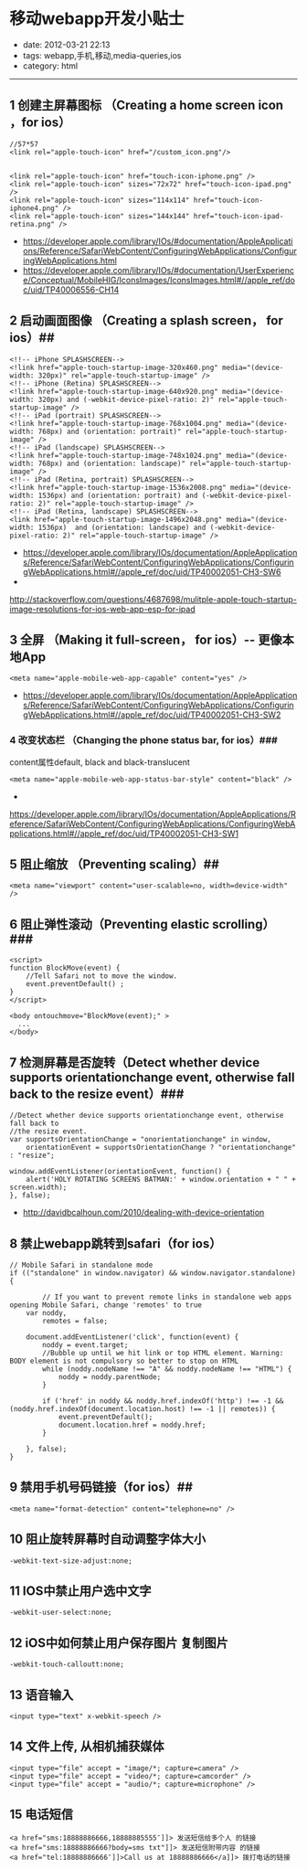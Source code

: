 # 移动webapp开发小贴士 

- date: 2012-03-21 22:13
- tags: webapp,手机,移动,media-queries,ios
- category: html

----------------

## 1 创建主屏幕图标 （Creating a home screen icon ，for ios）

    //57*57
    <link rel="apple-touch-icon" href="/custom_icon.png"/>


    <link rel="apple-touch-icon" href="touch-icon-iphone.png" />
    <link rel="apple-touch-icon" sizes="72x72" href="touch-icon-ipad.png" />
    <link rel="apple-touch-icon" sizes="114x114" href="touch-icon-iphone4.png" />
    <link rel="apple-touch-icon" sizes="144x144" href="touch-icon-ipad-retina.png" />

* https://developer.apple.com/library/IOs/#documentation/AppleApplications/Reference/SafariWebContent/ConfiguringWebApplications/ConfiguringWebApplications.html
* https://developer.apple.com/library/IOs/#documentation/UserExperience/Conceptual/MobileHIG/IconsImages/IconsImages.html#//apple_ref/doc/uid/TP40006556-CH14


## 2 启动画面图像 （Creating a splash screen， for ios）##

	<!!-- iPhone SPLASHSCREEN-->
	<!link href="apple-touch-startup-image-320x460.png" media="(device-width: 320px)" rel="apple-touch-startup-image" />
	<!!-- iPhone (Retina) SPLASHSCREEN-->
	<!link href="apple-touch-startup-image-640x920.png" media="(device-width: 320px) and (-webkit-device-pixel-ratio: 2)" rel="apple-touch-startup-image" />
	<!!-- iPad (portrait) SPLASHSCREEN-->
	<!link href="apple-touch-startup-image-768x1004.png" media="(device-width: 768px) and (orientation: portrait)" rel="apple-touch-startup-image" />
	<!!-- iPad (landscape) SPLASHSCREEN-->
	<!link href="apple-touch-startup-image-748x1024.png" media="(device-width: 768px) and (orientation: landscape)" rel="apple-touch-startup-image" />
	<!!-- iPad (Retina, portrait) SPLASHSCREEN-->
	<!link href="apple-touch-startup-image-1536x2008.png" media="(device-width: 1536px) and (orientation: portrait) and (-webkit-device-pixel-ratio: 2)" rel="apple-touch-startup-image" />
	<!!-- iPad (Retina, landscape) SPLASHSCREEN-->
	<link href="apple-touch-startup-image-1496x2048.png" media="(device-width: 1536px)  and (orientation: landscape) and (-webkit-device-pixel-ratio: 2)" rel="apple-touch-startup-image" />

* https://developer.apple.com/library/IOs/documentation/AppleApplications/Reference/SafariWebContent/ConfiguringWebApplications/ConfiguringWebApplications.html#//apple_ref/doc/uid/TP40002051-CH3-SW6
*
http://stackoverflow.com/questions/4687698/mulitple-apple-touch-startup-image-resolutions-for-ios-web-app-esp-for-ipad


## 3 全屏 （Making it full-screen， for ios）-- 更像本地App

    <meta name="apple-mobile-web-app-capable" content="yes" />
    
* https://developer.apple.com/library/IOs/documentation/AppleApplications/Reference/SafariWebContent/ConfiguringWebApplications/ConfiguringWebApplications.html#//apple_ref/doc/uid/TP40002051-CH3-SW2


### 4 改变状态栏 （Changing the phone status bar, for ios）###

content属性default, black and black-translucent

    <meta name="apple-mobile-web-app-status-bar-style" content="black" />
    
*
https://developer.apple.com/library/IOs/documentation/AppleApplications/Reference/SafariWebContent/ConfiguringWebApplications/ConfiguringWebApplications.html#//apple_ref/doc/uid/TP40002051-CH3-SW1


## 5 阻止缩放 （Preventing scaling）##

    <meta name="viewport" content="user-scalable=no, width=device-width" />


## 6 阻止弹性滚动（Preventing elastic scrolling）###

    <script>
    function BlockMove(event) {
        //Tell Safari not to move the window.
        event.preventDefault() ;
    }
    </script>
     
    <body ontouchmove="BlockMove(event);" >
      ...
    </body>

## 7 检测屏幕是否旋转（Detect whether device supports orientationchange event, otherwise fall back to the resize event）###

    //Detect whether device supports orientationchange event, otherwise fall back to
    //the resize event.
    var supportsOrientationChange = "onorientationchange" in window,
        orientationEvent = supportsOrientationChange ? "orientationchange" : "resize";
    
    window.addEventListener(orientationEvent, function() {
        alert('HOLY ROTATING SCREENS BATMAN:' + window.orientation + " " + screen.width);
    }, false);

* http://davidbcalhoun.com/2010/dealing-with-device-orientation


## 8 禁止webapp跳转到safari（for ios）

    // Mobile Safari in standalone mode
    if (("standalone" in window.navigator) && window.navigator.standalone) {
    
            // If you want to prevent remote links in standalone web apps opening Mobile Safari, change 'remotes' to true
        var noddy,
            remotes = false;
    
        document.addEventListener('click', function(event) {
            noddy = event.target;
            //Bubble up until we hit link or top HTML element. Warning: BODY element is not compulsory so better to stop on HTML
            while (noddy.nodeName !== "A" && noddy.nodeName !== "HTML") {
                noddy = noddy.parentNode;
            }
    
            if ('href' in noddy && noddy.href.indexOf('http') !== -1 && (noddy.href.indexOf(document.location.host) !== -1 || remotes)) {
                event.preventDefault();
                document.location.href = noddy.href;
            }
    
        }, false);
    }


## 9 禁用手机号码链接（for ios）##

    <meta name="format-detection" content="telephone=no" />

## 10 阻止旋转屏幕时自动调整字体大小 ##

    -webkit-text-size-adjust:none;


## 11 IOS中禁止用户选中文字 ##

    -webkit-user-select:none;

## 12 iOS中如何禁止用户保存图片 复制图片 ##

    -webkit-touch-calloutt:none;
    

## 13 语音输入 ##

    <input type="text" x-webkit-speech /> 


## 14 文件上传, 从相机捕获媒体 ##

    <input type="file" accept = "image/*; capture=camera" />
    <input type="file" accept = "video/*; capture=camcorder" />
    <input type="file" accept = "audio/*; capture=microphone" />


## 15 电话短信 ##

    <a href="sms:18888886666,18888885555″]]> 发送短信给多个人 的链接
    <a href="sms:18888886666?body=sms txt"]]> 发送短信附带内容 的链接
    <a href="tel:18888886666″]]>Call us at 18888886666</a]]> 拨打电话的链接